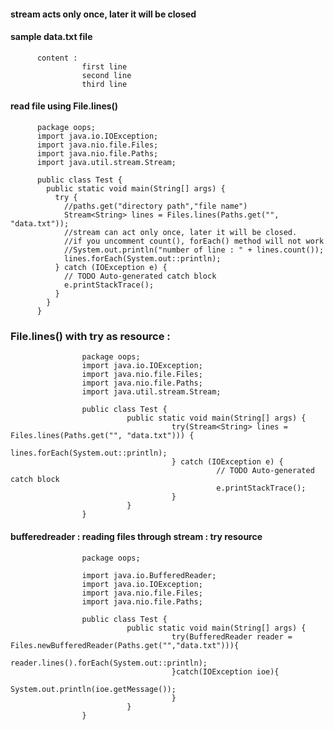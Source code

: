 #### stream acts only once, later it will be closed
#### sample data.txt file
          content : 
                    first line
                    second line
                    third line




#### read file using File.lines()

          package oops;
          import java.io.IOException;
          import java.nio.file.Files;
          import java.nio.file.Paths;
          import java.util.stream.Stream;

          public class Test {
            public static void main(String[] args) {
              try {
                //paths.get("directory path","file name")
                Stream<String> lines = Files.lines(Paths.get("", "data.txt"));
                //stream can act only once, later it will be closed. 
                //if you uncomment count(), forEach() method will not work
                //System.out.println("number of line : " + lines.count());
                lines.forEach(System.out::println);
              } catch (IOException e) {
                // TODO Auto-generated catch block
                e.printStackTrace();
              }
            }
          }


### File.lines() with try as resource : 


                    package oops;
                    import java.io.IOException;
                    import java.nio.file.Files;
                    import java.nio.file.Paths;
                    import java.util.stream.Stream;

                    public class Test {
                              public static void main(String[] args) {
                                        try(Stream<String> lines = Files.lines(Paths.get("", "data.txt"))) {
                                                  lines.forEach(System.out::println);
                                        } catch (IOException e) {
                                                  // TODO Auto-generated catch block
                                                  e.printStackTrace();
                                        }
                              }
                    }


#### bufferedreader : reading files through stream : try resource

                    package oops;

                    import java.io.BufferedReader;
                    import java.io.IOException;
                    import java.nio.file.Files;
                    import java.nio.file.Paths;

                    public class Test {
                              public static void main(String[] args) {
                                        try(BufferedReader reader = Files.newBufferedReader(Paths.get("","data.txt"))){
                                                  reader.lines().forEach(System.out::println);
                                        }catch(IOException ioe){
                                                  System.out.println(ioe.getMessage());
                                        }
                              }
                    }
